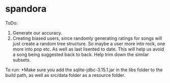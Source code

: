 # spandora

ToDo:

1. Generate our accuracy.
2. Creating biased users, since randomly generating ratings for songs will just create a random tree structure. So maybe a user more into rock, one more into pop etc. As well as last lisented to date. This will help us avoid a song being suggested back to back. Help trim down the similar subsets.

      
To run:
*Make sure you add the sqlite-jdbc-3.15.1.jar in the libs folder to the build path, as well as src/data folder as a resource folder.
